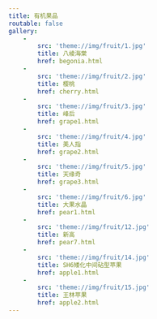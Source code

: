 ```yaml
---
title: 有机果品
routable: false
gallery:
    -
        src: 'theme://img/fruit/1.jpg'
        title: 八棱海棠
        href: begonia.html
    -
        src: 'theme://img/fruit/2.jpg'
        title: 樱桃
        href: cherry.html
    -
        src: 'theme://img/fruit/3.jpg'
        title: 峰后
        href: grape1.html
    -
        src: 'theme://img/fruit/4.jpg'
        title: 美人指
        href: grape2.html
    -
        src: 'theme://img/fruit/5.jpg'
        title: 天缘奇
        href: grape3.html
    -
        src: 'theme://img/fruit/6.jpg'
        title: 大果水晶
        href: pear1.html
    -
        src: 'theme://img/fruit/12.jpg'
        title: 新高
        href: pear7.html
    -
        src: 'theme://img/fruit/14.jpg'
        title: SH6矮化中间砧型苹果
        href: apple1.html
    -
        src: 'theme://img/fruit/15.jpg'
        title: 王林苹果
        href: apple2.html
---
```



